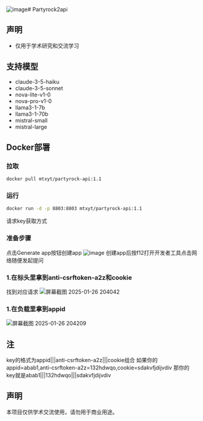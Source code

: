 ![image](https://github.com/user-attachments/assets/718a4ca8-751d-4c93-a6ac-5af18561d875)# Partyrock2api


## 声明
- 仅用于学术研究和交流学习

## 支持模型
- claude-3-5-haiku
- claude-3-5-sonnet
- nova-lite-v1-0
- nova-pro-v1-0
- llama3-1-7b
- llama3-1-70b
- mistral-small
- mistral-large

## Docker部署
### 拉取
```bash
docker pull mtxyt/partyrock-api:1.1
```
### 运行
```bash
docker run -d -p 8803:8803 mtxyt/partyrock-api:1.1
```
请求key获取方式
### 准备步骤
点击Generate app按钮创建app
![image](https://github.com/user-attachments/assets/847748e6-896f-471d-8048-de3379cdbf70)
创建app后按f12打开开发者工具点击网络随便发起提问
### 1.在标头里拿到anti-csrftoken-a2z和cookie
找到对应请求
![屏幕截图 2025-01-26 204042](https://github.com/user-attachments/assets/e8c27ce9-0a0d-468c-89aa-8c61e64b990e)
### 1.在负载里拿到appid
![屏幕截图 2025-01-26 204209](https://github.com/user-attachments/assets/37c6707f-ad98-4cad-af35-b37d6c4d1ef7)

## 注
key的格式为appid|||anti-csrftoken-a2z|||cookie组合
如果你的appid=abab1,anti-csrftoken-a2z=132hdwqo,cookie=sdakvfjdijvdiv
那你的key就是abab1|||132hdwqo|||sdakvfjdijvdiv

## 声明
本项目仅供学术交流使用，请勿用于商业用途。
